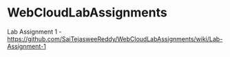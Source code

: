 # WebCloudLabAssignments

Lab Assignment 1 - https://github.com/SaiTejasweeReddy/WebCloudLabAssignments/wiki/Lab-Assignment-1
